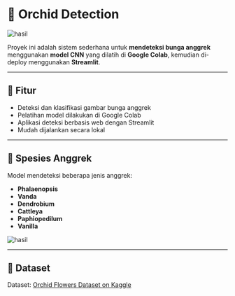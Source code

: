 # 🌺 Orchid Detection

![hasil](https://github.com/user-attachments/assets/0949a0a1-7f9e-4457-b38b-39e755b61523)

Proyek ini adalah sistem sederhana untuk **mendeteksi bunga anggrek** menggunakan **model CNN** yang dilatih di **Google Colab**, kemudian di-deploy menggunakan **Streamlit**.

---

## 📌 Fitur

- Deteksi dan klasifikasi gambar bunga anggrek  
- Pelatihan model dilakukan di Google Colab  
- Aplikasi deteksi berbasis web dengan Streamlit  
- Mudah dijalankan secara lokal

---

## 🌿 Spesies Anggrek

Model mendeteksi beberapa jenis anggrek:
- **Phalaenopsis**
- **Vanda**
- **Dendrobium**
- **Cattleya**
- **Paphiopedilum**
- **Vanilla**

![hasil](https://github.com/user-attachments/assets/0949a0a1-7f9e-4457-b38b-39e755b61523)

---

## 📂 Dataset

Dataset: [Orchid Flowers Dataset on Kaggle](https://www.kaggle.com/datasets/mikful/orchids)
